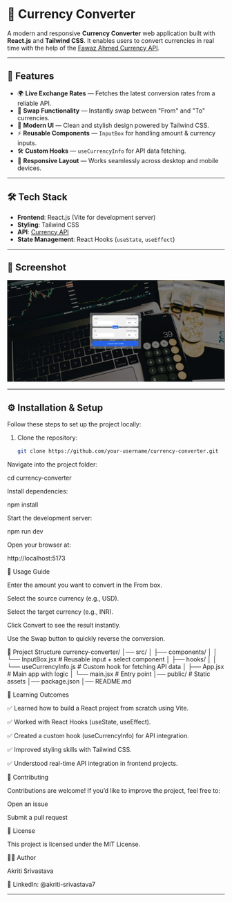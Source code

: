 # 💱 Currency Converter

A modern and responsive **Currency Converter** web application built with **React.js** and **Tailwind CSS**. It enables users to convert currencies in real time with the help of the [Fawaz Ahmed Currency API](https://github.com/fawazahmed0/currency-api).  

---

## 🚀 Features

- 🌍 **Live Exchange Rates** — Fetches the latest conversion rates from a reliable API.  
- 🔄 **Swap Functionality** — Instantly swap between "From" and "To" currencies.  
- 🎨 **Modern UI** — Clean and stylish design powered by Tailwind CSS.  
- ⚡ **Reusable Components** — `InputBox` for handling amount & currency inputs.  
- 🛠️ **Custom Hooks** — `useCurrencyInfo` for API data fetching.  
- 📱 **Responsive Layout** — Works seamlessly across desktop and mobile devices.  

---

## 🛠️ Tech Stack

- **Frontend**: React.js (Vite for development server)  
- **Styling**: Tailwind CSS  
- **API**: [Currency API](https://github.com/fawazahmed0/currency-api)  
- **State Management**: React Hooks (`useState`, `useEffect`)  

---

## 📸 Screenshot
![App Screenshot](./public/image.png)
  

---

## ⚙️ Installation & Setup

Follow these steps to set up the project locally:

1. Clone the repository:
   ```bash
   git clone https://github.com/your-username/currency-converter.git
Navigate into the project folder:

cd currency-converter


Install dependencies:

npm install


Start the development server:

npm run dev


Open your browser at:

http://localhost:5173

🔑 Usage Guide

Enter the amount you want to convert in the From box.

Select the source currency (e.g., USD).

Select the target currency (e.g., INR).

Click Convert to see the result instantly.

Use the Swap button to quickly reverse the conversion.

📂 Project Structure
currency-converter/
│── src/
│   ├── components/
│   │   └── InputBox.jsx       # Reusable input + select component
│   ├── hooks/
│   │   └── useCurrencyInfo.js # Custom hook for fetching API data
│   ├── App.jsx                # Main app with logic
│   └── main.jsx               # Entry point
│── public/                    # Static assets
│── package.json
│── README.md

🎯 Learning Outcomes

✅ Learned how to build a React project from scratch using Vite.

✅ Worked with React Hooks (useState, useEffect).

✅ Created a custom hook (useCurrencyInfo) for API integration.

✅ Improved styling skills with Tailwind CSS.

✅ Understood real-time API integration in frontend projects.

🤝 Contributing

Contributions are welcome! If you’d like to improve the project, feel free to:

Open an issue

Submit a pull request

📜 License

This project is licensed under the MIT License.

👩‍💻 Author

Akriti Srivastava


🔗 LinkedIn: @akriti-srivastava7


---

